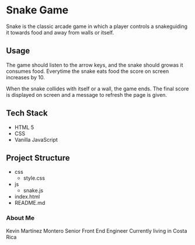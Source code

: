 # Snake Game

Snake is ​​the​ ​classic​ ​arcade​ ​game​​ ​in​ ​which​ ​a​ ​player​ ​controls​ ​a​ ​snake ​guiding​ ​it​ ​towards food​ ​and​ ​away​ ​from​ ​walls​ or itself.​

## Usage

The​ ​game​ ​should​ ​listen​ ​to​ ​the​ ​arrow​ ​keys,​ ​and​ ​the​ ​snake should​ ​grow​ ​as​ ​it​ ​consumes​ ​food.​ Everytime the snake eats food the score on screen increases by 10. ​

When​ ​the​ ​snake​ ​collides​ ​with​ ​itself​ ​or​ ​a​ ​wall,​ ​the​ ​game​ ends. The final score is displayed on screen and a message to refresh the page is given.

## Tech Stack

* HTML 5
* CSS
* Vanilla JavaScript

## Project Structure

* css
    * style.css
* js
    * snake.js
* index.html
* README.md

### About Me

Kevin Martínez Montero
Senior Front End Engineer
Currently living in Costa Rica
